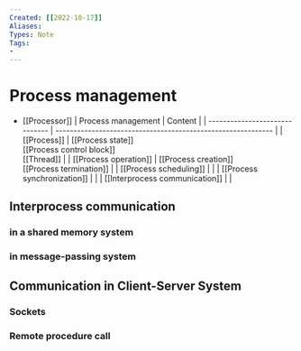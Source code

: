 ```yaml
---
Created: [[2022-10-17]]
Aliases: 
Types: Note
Tags: 
- 
---
```

# Process management
- [[Processor]]
| Process management             | Content                                                      |
| ------------------------------ | ------------------------------------------------------------ |
| [[Process]]                    | [[Process state]]<br>[[Process control block]]<br>[[Thread]] |
| [[Process operation]]          | [[Process creation]]<br>[[Process termination]]              |
| [[Process scheduling]]         |                                                              |
| [[Process synchronization]]    |                                                              |
| [[Interprocess communication]] |                                                              |

## Interprocess communication
### in a shared memory system
### in message-passing system
## Communication in Client-Server System
### Sockets
### Remote procedure call
